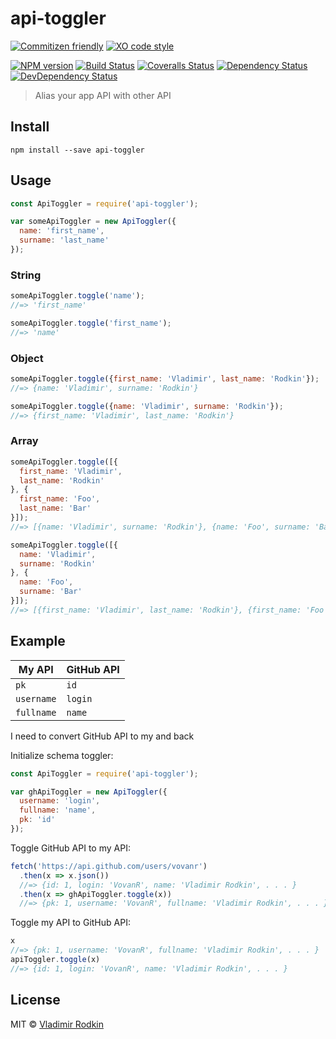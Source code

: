 # api-toggler

[![Commitizen friendly][commitizen-image]][commitizen-url]
[![XO code style][codestyle-image]][codestyle-url]

[![NPM version][npm-image]][npm-url]
[![Build Status][travis-image]][travis-url]
[![Coveralls Status][coveralls-image]][coveralls-url]
[![Dependency Status][depstat-image]][depstat-url]
[![DevDependency Status][depstat-dev-image]][depstat-dev-url]

> Alias your app API with other API

## Install

```shell
npm install --save api-toggler
```

## Usage

```js
const ApiToggler = require('api-toggler');

var someApiToggler = new ApiToggler({
  name: 'first_name',
  surname: 'last_name'
});
```

### String
```js
someApiToggler.toggle('name');
//=> 'first_name'

someApiToggler.toggle('first_name');
//=> 'name'
```

### Object
```js
someApiToggler.toggle({first_name: 'Vladimir', last_name: 'Rodkin'});
//=> {name: 'Vladimir', surname: 'Rodkin'}

someApiToggler.toggle({name: 'Vladimir', surname: 'Rodkin'});
//=> {first_name: 'Vladimir', last_name: 'Rodkin'}
```

### Array
```js
someApiToggler.toggle([{
  first_name: 'Vladimir',
  last_name: 'Rodkin'
}, {
  first_name: 'Foo',
  last_name: 'Bar'
}]);
//=> [{name: 'Vladimir', surname: 'Rodkin'}, {name: 'Foo', surname: 'Bar'}]

someApiToggler.toggle([{
  name: 'Vladimir',
  surname: 'Rodkin'
}, {
  name: 'Foo',
  surname: 'Bar'
}]);
//=> [{first_name: 'Vladimir', last_name: 'Rodkin'}, {first_name: 'Foo', last_name: 'Bar'}]
```

## Example
| My API | GitHub API |
|--------|------------|
| `pk` | `id` |
| `username` | `login` |
| `fullname` | `name` |

I need to convert GitHub API to my and back

Initialize schema toggler:
```js
const ApiToggler = require('api-toggler');

var ghApiToggler = new ApiToggler({
  username: 'login',
  fullname: 'name',
  pk: 'id'
});
```

Toggle GitHub API to my API:
```js
fetch('https://api.github.com/users/vovanr')
  .then(x => x.json())
  //=> {id: 1, login: 'VovanR', name: 'Vladimir Rodkin', . . . }
  .then(x => ghApiToggler.toggle(x))
  //=> {pk: 1, username: 'VovanR', fullname: 'Vladimir Rodkin', . . . }
```

Toggle my API to GitHub API:
```js
x
//=> {pk: 1, username: 'VovanR', fullname: 'Vladimir Rodkin', . . . }
apiToggler.toggle(x)
//=> {id: 1, login: 'VovanR', name: 'Vladimir Rodkin', . . . }

```

## License
MIT © [Vladimir Rodkin](https://github.com/VovanR)

[demo]: https://vovanr.github.io/api-toggler

[commitizen-url]: https://commitizen.github.io/cz-cli/
[commitizen-image]: https://img.shields.io/badge/commitizen-friendly-brightgreen.svg?style=flat-square

[codestyle-url]: https://github.com/xojs/xo
[codestyle-image]: https://img.shields.io/badge/code_style-XO-5ed9c7.svg?style=flat-square

[npm-url]: https://npmjs.org/package/api-toggler
[npm-image]: https://img.shields.io/npm/v/api-toggler.svg?style=flat-square

[travis-url]: https://travis-ci.org/VovanR/api-toggler
[travis-image]: https://img.shields.io/travis/VovanR/api-toggler.svg?style=flat-square

[coveralls-url]: https://coveralls.io/r/VovanR/api-toggler
[coveralls-image]: https://img.shields.io/coveralls/VovanR/api-toggler.svg?style=flat-square

[depstat-url]: https://david-dm.org/VovanR/api-toggler
[depstat-image]: https://david-dm.org/VovanR/api-toggler.svg?style=flat-square

[depstat-dev-url]: https://david-dm.org/VovanR/api-toggler
[depstat-dev-image]: https://david-dm.org/VovanR/api-toggler/dev-status.svg?style=flat-square
